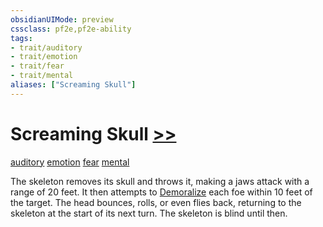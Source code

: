 ```yaml
---
obsidianUIMode: preview
cssclass: pf2e,pf2e-ability
tags:
- trait/auditory
- trait/emotion
- trait/fear
- trait/mental
aliases: ["Screaming Skull"]
---
```

# Screaming Skull [>>](rules/core-rulebook/chapter-9-playing-the-game.md#Actions "Two-Action")
[auditory](rules/traits/auditory.md)  [emotion](rules/traits/emotion.md)  [fear](rules/traits/fear.md)  [mental](rules/traits/mental.md)  

The skeleton removes its skull and throws it, making a jaws attack with a range of 20 feet. It then attempts to [Demoralize](rules/actions/demoralize.md) each foe within 10 feet of the target. The head bounces, rolls, or even flies back, returning to the skeleton at the start of its next turn. The skeleton is blind until then.